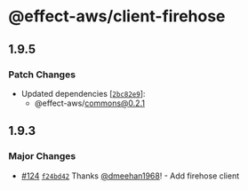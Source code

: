 # @effect-aws/client-firehose

## 1.9.5

### Patch Changes

- Updated dependencies [[`2bc82e9`](https://github.com/floydspace/effect-aws/commit/2bc82e9ae2e5b0ca423d0adce578b16ca4ea024a)]:
  - @effect-aws/commons@0.2.1

## 1.9.3

### Major Changes

- [#124](https://github.com/floydspace/effect-aws/pull/124) [`f24bd42`](https://github.com/floydspace/effect-aws/commit/f24bd428b624c5dc1628012a53636509dc7116d6) Thanks [@dmeehan1968](https://github.com/dmeehan1968)! - Add firehose client
